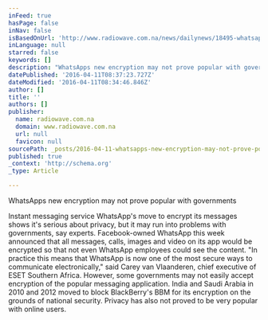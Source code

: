 ```yaml
---
inFeed: true
hasPage: false
inNav: false
isBasedOnUrl: 'http://www.radiowave.com.na/news/dailynews/18495-whatsapps-new-encryption-may-not-prove-popular-with-governments'
inLanguage: null
starred: false
keywords: []
description: "WhatsApps new encryption may not prove popular with governments   Details Category: Broadcast News Published on Friday, 08 April 2016 15:25 Instant messaging service WhatsApp’s move to encrypt its messages shows it’s serious about privacy, but it may run into problems with governments, say experts.\_  Facebook-owned WhatsApp this week announced that all messages, calls, images and video on its app would be encrypted so that not even WhatsApp employees could see the content. “In practice this means that WhatsApp is now one of the most secure ways to communicate electronically,” said Carey van Vlaanderen, chief executive of ESET Southern Africa. However, some governments may not easily accept encryption of the popular messaging application. India and Saudi Arabia in 2010 and 2012 moved to block BlackBerry’s BBM for its encryption on the grounds of national security. Privacy has also not proved to be very popular with online users."
datePublished: '2016-04-11T08:37:23.727Z'
dateModified: '2016-04-11T08:34:46.846Z'
author: []
title: ''
authors: []
publisher:
  name: radiowave.com.na
  domain: www.radiowave.com.na
  url: null
  favicon: null
sourcePath: _posts/2016-04-11-whatsapps-new-encryption-may-not-prove-popular-with-governme.md
published: true
_context: 'http://schema.org'
_type: Article

---
```

WhatsApps new encryption may not prove popular with governments 

Instant messaging service WhatsApp's move to encrypt its messages shows it's serious about privacy, but it may run into problems with governments, say experts.  Facebook-owned WhatsApp this week announced that all messages, calls, images and video on its app would be encrypted so that not even WhatsApp employees could see the content. "In practice this means that WhatsApp is now one of the most secure ways to communicate electronically," said Carey van Vlaanderen, chief executive of ESET Southern Africa. However, some governments may not easily accept encryption of the popular messaging application. India and Saudi Arabia in 2010 and 2012 moved to block BlackBerry's BBM for its encryption on the grounds of national security. Privacy has also not proved to be very popular with online users.